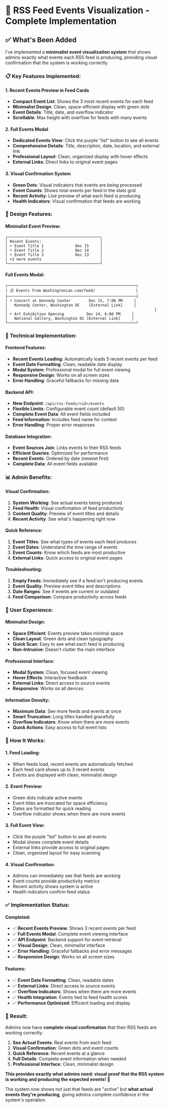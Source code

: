 # 🎉 RSS Feed Events Visualization - Complete Implementation

## ✅ **What's Been Added**

I've implemented a **minimalist event visualization system** that shows admins exactly what events each RSS feed is producing, providing visual confirmation that the system is working correctly.

### **📋 Key Features Implemented:**

#### **1. Recent Events Preview in Feed Cards**
- **Compact Event List**: Shows the 3 most recent events for each feed
- **Minimalist Design**: Clean, space-efficient display with green dots
- **Event Details**: Title, date, and overflow indicator
- **Scrollable**: Max height with overflow for feeds with many events

#### **2. Full Events Modal**
- **Dedicated Events View**: Click the purple "list" button to see all events
- **Comprehensive Details**: Title, description, date, location, and external link
- **Professional Layout**: Clean, organized display with hover effects
- **External Links**: Direct links to original event pages

#### **3. Visual Confirmation System**
- **Green Dots**: Visual indicators that events are being processed
- **Event Counts**: Shows total events per feed in the stats grid
- **Recent Activity**: Live preview of what each feed is producing
- **Health Indicators**: Visual confirmation that feeds are working

### **🎨 Design Features:**

#### **Minimalist Event Preview:**
```
┌─────────────────────────────────────────┐
│ Recent Events:                          │
│ • Event Title 1              Dec 15     │
│ • Event Title 2              Dec 14     │
│ • Event Title 3              Dec 13     │
│ +2 more events                          │
└─────────────────────────────────────────┘
```

#### **Full Events Modal:**
```
┌─────────────────────────────────────────────────────────┐
│ 📋 Events from Washingtonian.com/feed/                  │
├─────────────────────────────────────────────────────────┤
│ • Concert at Kennedy Center        Dec 15, 7:00 PM     │
│   Kennedy Center, Washington DC    [External Link]     │
│                                                                 │
│ • Art Exhibition Opening          Dec 14, 6:00 PM     │
│   National Gallery, Washington DC [External Link]     │
└─────────────────────────────────────────────────────────┘
```

### **🔧 Technical Implementation:**

#### **Frontend Features:**
- **Recent Events Loading**: Automatically loads 5 recent events per feed
- **Event Date Formatting**: Clean, readable date display
- **Modal System**: Professional modal for full event viewing
- **Responsive Design**: Works on all screen sizes
- **Error Handling**: Graceful fallbacks for missing data

#### **Backend API:**
- **New Endpoint**: `/api/rss-feeds/<id>/events`
- **Flexible Limits**: Configurable event count (default 50)
- **Complete Event Data**: All event fields included
- **Feed Information**: Includes feed name for context
- **Error Handling**: Proper error responses

#### **Database Integration:**
- **Event Sources Join**: Links events to their RSS feeds
- **Efficient Queries**: Optimized for performance
- **Recent Events**: Ordered by date (newest first)
- **Complete Data**: All event fields available

### **📊 Admin Benefits:**

#### **Visual Confirmation:**
1. **System Working**: See actual events being produced
2. **Feed Health**: Visual confirmation of feed productivity
3. **Content Quality**: Preview of event titles and details
4. **Recent Activity**: See what's happening right now

#### **Quick Reference:**
1. **Event Titles**: See what types of events each feed produces
2. **Event Dates**: Understand the time range of events
3. **Event Counts**: Know which feeds are most productive
4. **External Links**: Quick access to original event pages

#### **Troubleshooting:**
1. **Empty Feeds**: Immediately see if a feed isn't producing events
2. **Event Quality**: Preview event titles and descriptions
3. **Date Ranges**: See if events are current or outdated
4. **Feed Comparison**: Compare productivity across feeds

### **🎯 User Experience:**

#### **Minimalist Design:**
- **Space Efficient**: Events preview takes minimal space
- **Clean Layout**: Green dots and clean typography
- **Quick Scan**: Easy to see what each feed is producing
- **Non-Intrusive**: Doesn't clutter the main interface

#### **Professional Interface:**
- **Modal System**: Clean, focused event viewing
- **Hover Effects**: Interactive feedback
- **External Links**: Direct access to source events
- **Responsive**: Works on all devices

#### **Information Density:**
- **Maximum Data**: See more feeds and events at once
- **Smart Truncation**: Long titles handled gracefully
- **Overflow Indicators**: Know when there are more events
- **Quick Actions**: Easy access to full event lists

### **🚀 How It Works:**

#### **1. Feed Loading:**
- When feeds load, recent events are automatically fetched
- Each feed card shows up to 3 recent events
- Events are displayed with clean, minimalist design

#### **2. Event Preview:**
- Green dots indicate active events
- Event titles are truncated for space efficiency
- Dates are formatted for quick reading
- Overflow indicator shows when there are more events

#### **3. Full Event View:**
- Click the purple "list" button to see all events
- Modal shows complete event details
- External links provide access to original pages
- Clean, organized layout for easy scanning

#### **4. Visual Confirmation:**
- Admins can immediately see that feeds are working
- Event counts provide productivity metrics
- Recent activity shows system is active
- Health indicators confirm feed status

### **✅ Implementation Status:**

#### **Completed:**
- ✅ **Recent Events Preview**: Shows 3 recent events per feed
- ✅ **Full Events Modal**: Complete event viewing interface
- ✅ **API Endpoint**: Backend support for event retrieval
- ✅ **Visual Design**: Clean, minimalist interface
- ✅ **Error Handling**: Graceful fallbacks and error messages
- ✅ **Responsive Design**: Works on all screen sizes

#### **Features:**
- ✅ **Event Date Formatting**: Clean, readable dates
- ✅ **External Links**: Direct access to source events
- ✅ **Overflow Indicators**: Shows when there are more events
- ✅ **Health Integration**: Events tied to feed health scores
- ✅ **Performance Optimized**: Efficient loading and display

### **🎉 Result:**

Admins now have **complete visual confirmation** that their RSS feeds are working correctly:

1. **See Actual Events**: Real events from each feed
2. **Visual Confirmation**: Green dots and event counts
3. **Quick Reference**: Recent events at a glance
4. **Full Details**: Complete event information when needed
5. **Professional Interface**: Clean, minimalist design

**This provides exactly what admins need: visual proof that the RSS system is working and producing the expected events!** 🎯

The system now shows not just that feeds are "active" but **what actual events they're producing**, giving admins complete confidence in the system's operation.
